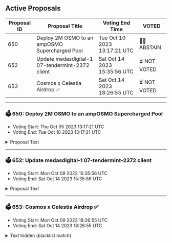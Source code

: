 ## Active Proposals

| Proposal ID | Proposal Title | Voting End Time | VOTED |
|-------------|----------------|-----------------|-------|
| 650 | Deploy 2M OSMO to an ampOSMO Supercharged Pool | Tue Oct 10 2023 13:17:21 UTC | 🤷‍♂️ ABSTAIN |
| 652 | Update medasdigital-1 07-tendermint-2372 client | Sat Oct 14 2023 15:35:56 UTC | ⏳ NOT VOTED |
| 653 | Cosmos x Celestia Airdrop ✅ | Sat Oct 14 2023 18:26:55 UTC | ⏳ NOT VOTED |

---

### 🗳 650: Deploy 2M OSMO to an ampOSMO Supercharged Pool
- Voting Start: Thu Oct 05 2023 13:17:21 UTC
- Voting End: Tue Oct 10 2023 13:17:21 UTC

<details>
<summary>Proposal Text</summary>
 
This proposal aims to deploy 2M OSMO to an ampOSMO/OSMO supercharged pool.nnThe OSMO are sent to a 4-out-of-5 mult-sig controlled by trusted community members. The purpose of this multisig wallet is to create a concentrated liquidity pool, create a liquidity position to cover the expected trading range over the next two years and subsequently transfer the resulting position back to the Osmosis community when possible.nnBy doing so we will be able to improve the utility of ampOSMO across the Cosmos ecosystem. Additionally, it will reduce Osmosis dependency on a single liquid staking provider, while ensuring the continued sovereignty of delegations and governance power.nnFull details can be found in the forum: https://forum.osmosis.zone/t/deploy-2m-osmo-to-the-amposmo-osmo-pool/385
</details>

---

### 🗳 652: Update medasdigital-1 07-tendermint-2372 client
- Voting Start: Mon Oct 09 2023 15:35:56 UTC
- Voting End: Sat Oct 14 2023 15:35:56 UTC

<details>
<summary>Proposal Text</summary>
 
Update medasdigital-1 07-tendermint-2372 client
</details>

---

### 🗳 653: Cosmos x Celestia Airdrop ✅
- Voting Start: Mon Oct 09 2023 18:26:55 UTC
- Voting End: Sat Oct 14 2023 18:26:55 UTC

<details>
<summary>Text hidden (blacklist match)</summary>
 
</details>
